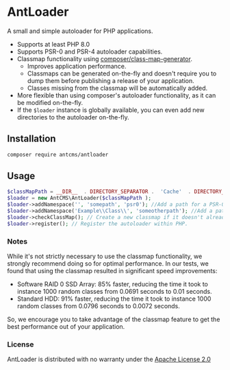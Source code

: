 # AntLoader

A small and simple autoloader for PHP applications.

- Supports at least PHP 8.0
- Supports PSR-0 and PSR-4 autoloader capabilities.
- Classmap functionality using [composer/class-map-generator](https://github.com/composer/class-map-generator).
  - Improves application performance.
  - Classmaps can be generated on-the-fly and doesn't require you to dump them before publishing a release of your application.
  - Classes missing from the classmap will be automatically added.
- More flexible than using composer's autoloader functionality, as it can be modified on-the-fly.
- If the `$loader` instance is globally available, you can even add new directories to the autoloader on-the-fly.

## Installation

```bash
composer require antcms/antloader
```

## Usage

```PHP
$classMapPath = __DIR__  . DIRECTORY_SEPARATOR .  'Cache'  . DIRECTORY_SEPARATOR .  'classMap.php';
$loader = new AntCMS\AntLoader($classMapPath );
$loader->addNamespace('', 'somepath', 'psr0'); //Add a path for a PSR-0 autoloader, by providing an empty string it'll search for all classes in this path.
$loader->addNamespace('Example\\Class\\', 'someotherpath'); //Add a path for a PSR-4 autoloader, which will only search in that directory for the "Example\Class" namespace.
$loader->checkClassMap(); // Create a new classmap if it doesn't already exist. If it does, load it now.
$loader->register(); // Register the autoloader within PHP.
```

### Notes

While it's not strictly necessary to use the classmap functionality, we strongly recommend doing so for optimal performance. In our tests, we found that using the classmap resulted in significant speed improvements:

- Software RAID 0 SSD Array: 85% faster, reducing the time it took to instance 1000 random classes from 0.0691 seconds to 0.01 seconds.
- Standard HDD: 91% faster, reducing the time it took to instance 1000 random classes from 0.0796 seconds to 0.0072 seconds.

So, we encourage you to take advantage of the classmap feature to get the best performance out of your application.

### License

AntLoader is distributed with no warranty under the [Apache License 2.0](https://github.com/AntCMS-org/AntLoader/blob/main/LICENSE)
